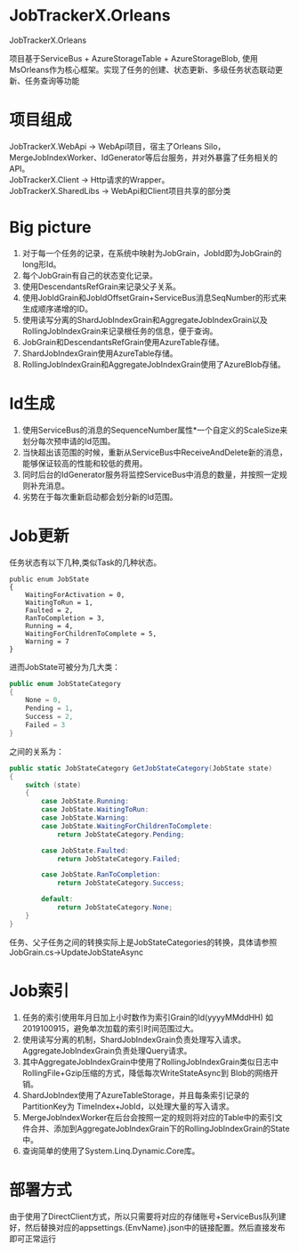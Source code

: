 # JobTrackerX.Orleans
JobTrackerX.Orleans

项目基于ServiceBus + AzureStorageTable + AzureStorageBlob, 使用MsOrleans作为核心框架。实现了任务的创建、状态更新、多级任务状态联动更新、任务查询等功能

# 项目组成
JobTrackerX.WebApi     -> WebApi项目，宿主了Orleans Silo，MergeJobIndexWorker、IdGenerator等后台服务，并对外暴露了任务相关的API。  
JobTrackerX.Client     -> Http请求的Wrapper。  
JobTrackerX.SharedLibs -> WebApi和Client项目共享的部分类  

# Big picture
1. 对于每一个任务的记录，在系统中映射为JobGrain，JobId即为JobGrain的long形Id。  
2. 每个JobGrain有自己的状态变化记录。 
3. 使用DescendantsRefGrain来记录父子关系。 
4. 使用JobIdGrain和JobIdOffsetGrain+ServiceBus消息SeqNumber的形式来生成顺序递增的ID。
5. 使用读写分离的ShardJobIndexGrain和AggregateJobIndexGrain以及RollingJobIndexGrain来记录根任务的信息，便于查询。
6. JobGrain和DescendantsRefGrain使用AzureTable存储。
7. ShardJobIndexGrain使用AzureTable存储。  
8. RollingJobIndexGrain和AggregateJobIndexGrain使用了AzureBlob存储。

# Id生成
1. 使用ServiceBus的消息的SequenceNumber属性*一个自定义的ScaleSize来划分每次预申请的Id范围。  
2. 当快超出该范围的时候，重新从ServiceBus中ReceiveAndDelete新的消息，能够保证较高的性能和较低的费用。 
3. 同时后台的IdGenerator服务将监控ServiceBus中消息的数量，并按照一定规则补充消息。 
4. 劣势在于每次重新启动都会划分新的Id范围。

# Job更新
任务状态有以下几种,类似Task的几种状态。
``` CSharp
public enum JobState
{
    WaitingForActivation = 0,
    WaitingToRun = 1,
    Faulted = 2,
    RanToCompletion = 3,
    Running = 4,
    WaitingForChildrenToComplete = 5,
    Warning = 7
}
```
进而JobState可被分为几大类：
``` C#
public enum JobStateCategory
{
    None = 0,
    Pending = 1,
    Success = 2,
    Failed = 3
}
```
之间的关系为：
``` C#
public static JobStateCategory GetJobStateCategory(JobState state)
{
    switch (state)
    {
        case JobState.Running:
        case JobState.WaitingToRun:
        case JobState.Warning:
        case JobState.WaitingForChildrenToComplete:
            return JobStateCategory.Pending;

        case JobState.Faulted:
            return JobStateCategory.Failed;

        case JobState.RanToCompletion:
            return JobStateCategory.Success;

        default:
            return JobStateCategory.None;
    }
}

```
任务、父子任务之间的转换实际上是JobStateCategories的转换，具体请参照JobGrain.cs->UpdateJobStateAsync

# Job索引
1. 任务的索引使用年月日加上小时数作为索引Grain的Id(yyyyMMddHH) 如2019100915，避免单次加载的索引时间范围过大。  
2. 使用读写分离的机制，ShardJobIndexGrain负责处理写入请求。AggregateJobIndexGrain负责处理Query请求。  
3. 其中AggregateJobIndexGrain中使用了RollingJobIndexGrain类似日志中RollingFile+Gzip压缩的方式，降低每次WriteStateAsync到 Blob的网络开销。  
4. ShardJobIndex使用了AzureTableStorage，并且每条索引记录的PartitionKey为 TimeIndex+JobId，以处理大量的写入请求。  
5. MergeJobIndexWorker在后台会按照一定的规则将对应的Table中的索引文件合并、添加到AggregateJobIndexGrain下的RollingJobIndexGrain的State中。  
6. 查询简单的使用了System.Linq.Dynamic.Core库。  

# 部署方式
由于使用了DirectClient方式，所以只需要将对应的存储账号+ServiceBus队列建好，然后替换对应的appsettings.{EnvName}.json中的链接配置。然后直接发布即可正常运行
